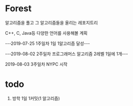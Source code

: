 # Forest

알고리즘을 풀고 그 알고리즘들을 올리는 레포지트리

C++, C, Java등 다양한 언어를 사용해볼 계획

---2019-07-25 1주일차 1일 1알고리즘 달성---

---2019-08-02 2주일차 프로그래머스 알고리즘 2레벨 1일에 1개---

2019-08-03 3주일차 NYPC 시작

# todo
1. 방학 1일 1커밋(1 알고리즘)
